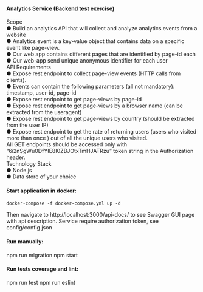#### Analytics Service (Backend test exercise)

Scope  
● Build an analytics API that will collect and analyze analytics events from a website  
● Analytics event is a key-value object that contains data on a specific event like page-view.  
● Our web app contains different pages that are identified by page-id each  
● Our web-app send unique anonymous identifier for each user  
API Requirements  
● Expose rest endpoint to collect page-view events (HTTP calls from clients).  
● Events can contain the following parameters (all not mandatory): timestamp, user-id, page-id  
● Expose rest endpoint to get page-views by page-id  
● Expose rest endpoint to get page-views by a browser name (can be extracted from the useragent)  
● Expose rest endpoint to get page-views by country (should be extracted from the user IP)  
● Expose rest endpoint to get the rate of returning users (users who visited more than once ) out of all the unique users who visited.  
All GET endpoints should be accessed only with “6i2nSgWu0DfYIE8I0ZBJOtxTmHJATRzu” token string in the Authorization header.  
Technology Stack  
● Node.js  
● Data store of your choice  


#### Start application in docker:
```docker-compose -f docker-compose.yml up -d```

Then navigate to http://localhost:3000/api-docs/ to see Swagger GUI page with api description.
Service require authorization token, see config/config.json

#### Run manually:
npm run migration
npm start

#### Run tests coverage and lint:
npm run test
npm run eslint
